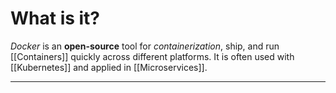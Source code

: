 # What is it?

*Docker* is an **open-source** tool for *containerization*, ship, and run [[Containers]] quickly across different platforms. It is often used with [[Kubernetes]] and applied in [[Microservices]].
___

